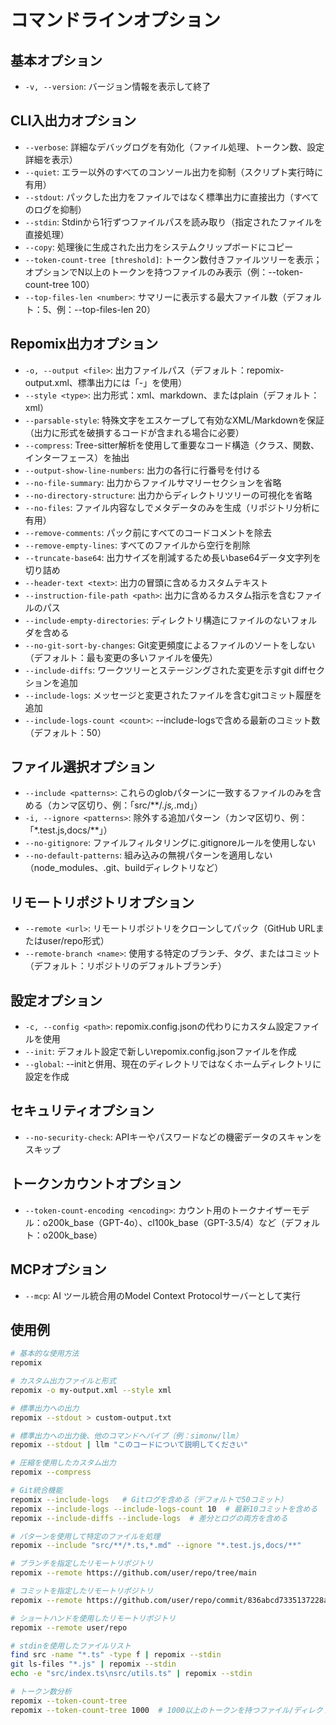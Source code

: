 # コマンドラインオプション

## 基本オプション
- `-v, --version`: バージョン情報を表示して終了

## CLI入出力オプション
- `--verbose`: 詳細なデバッグログを有効化（ファイル処理、トークン数、設定詳細を表示）
- `--quiet`: エラー以外のすべてのコンソール出力を抑制（スクリプト実行時に有用）
- `--stdout`: パックした出力をファイルではなく標準出力に直接出力（すべてのログを抑制）
- `--stdin`: Stdinから1行ずつファイルパスを読み取り（指定されたファイルを直接処理）
- `--copy`: 処理後に生成された出力をシステムクリップボードにコピー
- `--token-count-tree [threshold]`: トークン数付きファイルツリーを表示；オプションでN以上のトークンを持つファイルのみ表示（例：--token-count-tree 100）
- `--top-files-len <number>`: サマリーに表示する最大ファイル数（デフォルト：5、例：--top-files-len 20）

## Repomix出力オプション
- `-o, --output <file>`: 出力ファイルパス（デフォルト：repomix-output.xml、標準出力には「-」を使用）
- `--style <type>`: 出力形式：xml、markdown、またはplain（デフォルト：xml）
- `--parsable-style`: 特殊文字をエスケープして有効なXML/Markdownを保証（出力に形式を破損するコードが含まれる場合に必要）
- `--compress`: Tree-sitter解析を使用して重要なコード構造（クラス、関数、インターフェース）を抽出
- `--output-show-line-numbers`: 出力の各行に行番号を付ける
- `--no-file-summary`: 出力からファイルサマリーセクションを省略
- `--no-directory-structure`: 出力からディレクトリツリーの可視化を省略
- `--no-files`: ファイル内容なしでメタデータのみを生成（リポジトリ分析に有用）
- `--remove-comments`: パック前にすべてのコードコメントを除去
- `--remove-empty-lines`: すべてのファイルから空行を削除
- `--truncate-base64`: 出力サイズを削減するため長いbase64データ文字列を切り詰め
- `--header-text <text>`: 出力の冒頭に含めるカスタムテキスト
- `--instruction-file-path <path>`: 出力に含めるカスタム指示を含むファイルのパス
- `--include-empty-directories`: ディレクトリ構造にファイルのないフォルダを含める
- `--no-git-sort-by-changes`: Git変更頻度によるファイルのソートをしない（デフォルト：最も変更の多いファイルを優先）
- `--include-diffs`: ワークツリーとステージングされた変更を示すgit diffセクションを追加
- `--include-logs`: メッセージと変更されたファイルを含むgitコミット履歴を追加
- `--include-logs-count <count>`: --include-logsで含める最新のコミット数（デフォルト：50）

## ファイル選択オプション
- `--include <patterns>`: これらのglobパターンに一致するファイルのみを含める（カンマ区切り、例：「src/**/*.js,*.md」）
- `-i, --ignore <patterns>`: 除外する追加パターン（カンマ区切り、例：「*.test.js,docs/**」）
- `--no-gitignore`: ファイルフィルタリングに.gitignoreルールを使用しない
- `--no-default-patterns`: 組み込みの無視パターンを適用しない（node_modules、.git、buildディレクトリなど）

## リモートリポジトリオプション
- `--remote <url>`: リモートリポジトリをクローンしてパック（GitHub URLまたはuser/repo形式）
- `--remote-branch <name>`: 使用する特定のブランチ、タグ、またはコミット（デフォルト：リポジトリのデフォルトブランチ）

## 設定オプション
- `-c, --config <path>`: repomix.config.jsonの代わりにカスタム設定ファイルを使用
- `--init`: デフォルト設定で新しいrepomix.config.jsonファイルを作成
- `--global`: --initと併用、現在のディレクトリではなくホームディレクトリに設定を作成

## セキュリティオプション
- `--no-security-check`: APIキーやパスワードなどの機密データのスキャンをスキップ

## トークンカウントオプション
- `--token-count-encoding <encoding>`: カウント用のトークナイザーモデル：o200k_base（GPT-4o）、cl100k_base（GPT-3.5/4）など（デフォルト：o200k_base）

## MCPオプション
- `--mcp`: AI ツール統合用のModel Context Protocolサーバーとして実行


## 使用例

```bash
# 基本的な使用方法
repomix

# カスタム出力ファイルと形式
repomix -o my-output.xml --style xml

# 標準出力への出力
repomix --stdout > custom-output.txt

# 標準出力への出力後、他のコマンドへパイプ（例：simonw/llm）
repomix --stdout | llm "このコードについて説明してください"

# 圧縮を使用したカスタム出力
repomix --compress

# Git統合機能
repomix --include-logs   # Gitログを含める（デフォルトで50コミット）
repomix --include-logs --include-logs-count 10  # 最新10コミットを含める
repomix --include-diffs --include-logs  # 差分とログの両方を含める

# パターンを使用して特定のファイルを処理
repomix --include "src/**/*.ts,*.md" --ignore "*.test.js,docs/**"

# ブランチを指定したリモートリポジトリ
repomix --remote https://github.com/user/repo/tree/main

# コミットを指定したリモートリポジトリ
repomix --remote https://github.com/user/repo/commit/836abcd7335137228ad77feb28655d85712680f1

# ショートハンドを使用したリモートリポジトリ
repomix --remote user/repo

# stdinを使用したファイルリスト
find src -name "*.ts" -type f | repomix --stdin
git ls-files "*.js" | repomix --stdin
echo -e "src/index.ts\nsrc/utils.ts" | repomix --stdin

# トークン数分析
repomix --token-count-tree
repomix --token-count-tree 1000  # 1000以上のトークンを持つファイル/ディレクトリのみを表示
```

